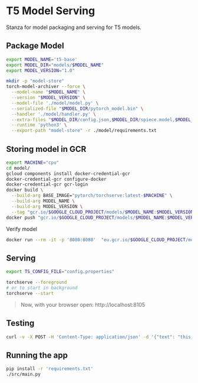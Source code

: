 # T5 Model Serving

Stanza for model packaging and serving for T5 models.

## Package Model

```bash
export MODEL_NAME='t5-base'
export MODEL_DIR="models/$MODEL_NAME"
export MODEL_VERSION="1.0"

mkdir -p "model-store"
torch-model-archiver --force \
  --model-name "$MODEL_NAME" \
  --version "$MODEL_VERSION" \
  --model-file './model/model.py' \
  --serialized-file "$MODEL_DIR/pytorch_model.bin" \
  --handler './model/handler.py' \
  --extra-files "$MODEL_DIR/config.json,$MODEL_DIR/spiece.model,$MODEL_DIR/tokenizer.json,./model/setup_config.json" \
  --runtime 'python3' \
  --export-path "model-store" -r ./model/requirements.txt
```

## Storing model in GCR

```bash
export MACHINE="cpu"
cd model/
gcloud components install docker-credential-gcr
docker-credential-gcr configure-docker
docker-credential-gcr gcr-login
docker build \
  --build-arg BASE_IMAGE="pytorch/torchserve:latest-$MACHINE" \
  --build-arg MODEL_NAME \
  --build-arg MODEL_VERSION \
  --tag "gcr.io/$GOOGLE_CLOUD_PROJECT/models/$MODEL_NAME:$MODEL_VERSION-$MACHINE" .
docker push "gcr.io/$GOOGLE_CLOUD_PROJECT/models/$MODEL_NAME:$MODEL_VERSION-$MACHINE"
```

Verify model

```bash
docker run --rm -it -p '8080:8080'  "eu.gcr.io/$GOOGLE_CLOUD_PROJECT/models/$MODEL_NAME:$MODEL_VERSION-$MACHINE"
```

## Serving 

```bash
export TS_CONFIG_FILE="config.properties"

torchserve --foreground
# or to start in background
torchserve --start 
```

> Now, with your browser open: http://localhost:8105

## Testing

```bash
curl -v -X POST -H 'Content-Type: application/json' -d '{"text": "this is a test sentence", "from": "en", "to": "es"}' "http://0.0.0.0:8080/predictions/$MODEL_NAME/$MODEL_VERSION"
```

## Running the app

```bash
pip install -r 'requirements.txt'
./src/main.py
```
